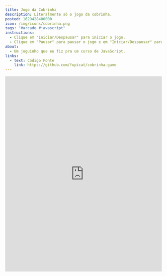 ```yaml
---
title: Jogo da Cobrinha
description: Literalmente só o jogo da cobrinha.
posted: 1629428400000
icon: /img/icons/cobrinha.png
tags: "#arcade #javascript"
instructions:
  - Clique em "Iniciar/Despausar" para iniciar o jogo.
  - Clique em "Pausar" para pausar o jogo e em "Iniciar/Despausar" para despausar.
about:
  - Um joguinho que eu fiz pra um curso de JavaScript.
links:
  - text: Código Fonte
    link: https://github.com/fupicat/cobrinha-game
---
```

<div style="width: 100%; display: flex; justify-content: center;">
  <iframe src="https://fupicat.github.io/cobrinha-game/" frameborder="0" width="100%" height="630px"></iframe>
</div>